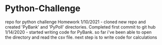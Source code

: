 # Python-Challenge
repo for python challenge Homework
1/10/2021 - cloned new repo and created 'PyBank' and 'PyPoll' directories. Completed first commit to git hub
1/14/2020 - started writing code for PyBank. so far i've been able to open the directory and read the csv file. next step is to write code for calculations
